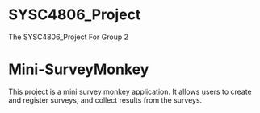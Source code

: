 # SYSC4806_Project
The SYSC4806_Project For Group 2

# Mini-SurveyMonkey

This project is a mini survey monkey application. It allows users to 
create and register surveys, and collect results from the surveys.
